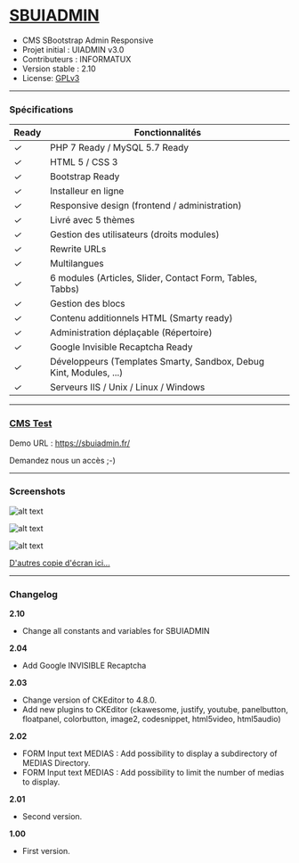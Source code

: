 # [SBUIADMIN](https://sbuiadmin.fr/)
- CMS SBootstrap Admin Responsive
- Projet initial : UIADMIN v3.0
- Contributeurs : INFORMATUX
- Version stable : 2.10
- License: [GPLv3](http://www.gnu.org/licenses/gpl-3.0.fr.html "Licence publique générale GNU v3")

---

### Spécifications

Ready | Fonctionnalités
--- | ---
*✓* | PHP 7 Ready / MySQL 5.7 Ready
*✓* | HTML 5 / CSS 3
*✓* | Bootstrap Ready
*✓* | Installeur en ligne
*✓* | Responsive design (frontend / administration)
*✓* | Livré avec 5 thèmes
*✓* | Gestion des utilisateurs (droits modules)
*✓* | Rewrite URLs
*✓* | Multilangues
*✓* | 6 modules (Articles, Slider, Contact Form, Tables, Tabbs)
*✓* | Gestion des blocs
*✓* | Contenu additionnels HTML (Smarty ready)
*✓* | Administration déplaçable (Répertoire)
*✓* | Google Invisible Recaptcha Ready
*✓* | Développeurs (Templates Smarty, Sandbox, Debug Kint, Modules, ...)
*✓* | Serveurs IIS / Unix / Linux / Windows

---

### [CMS Test](https://sbuiadmin.fr/)

Demo URL : https://sbuiadmin.fr/

Demandez nous un accès ;-)

---

### Screenshots

![alt text](https://sbuiadmin.fr/demo_github/sbuiadmin-theme-1.jpg "Un thème (front)")

![alt text](https://sbuiadmin.fr/demo_github/sbuiadmin-login-2.jpg "Login administration")

![alt text](https://sbuiadmin.fr/demo_github/sbuiadmin-admin-1.jpg "L'administration")

[D'autres copie d'écran ici...](https://sbuiadmin.fr/demo_img/ "SBUIADMIN Screenshots")

---

### Changelog

**2.10**
- Change all constants and variables for SBUIADMIN

**2.04**
- Add Google INVISIBLE Recaptcha

**2.03**
- Change version of CKEditor to 4.8.0.
- Add new plugins to CKEditor (ckawesome, justify, youtube, panelbutton, floatpanel, colorbutton, image2, codesnippet, html5video, html5audio)

**2.02**
- FORM Input text MEDIAS : Add possibility to display a subdirectory of MEDIAS Directory.
- FORM Input text MEDIAS : Add possibility to limit the number of medias to display.

**2.01**
- Second version.

**1.00**
- First version.